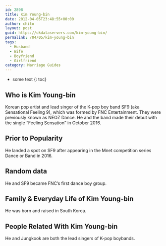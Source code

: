 ```yaml
---
id: 2898
title: Kim Young-bin
date: 2012-04-05T23:48:55+00:00
author: chito
layout: post
guid: https://ukdataservers.com/kim-young-bin/
permalink: /04/05/kim-young-bin
tags:
  - Husband
  - Wife
  - Boyfriend
  - Girlfriend
category: Marriage Guides
---
```


* some text
{: toc}
          
          
## Who is  Kim Young-bin
                  
                  
                  
Korean pop artist and lead singer of the K-pop boy band SF9 (aka Sensational Feeling 9), which was formed by FNC Entertainment. They were previously known as NEOZ Dance. He and the band made their debut with the single &#8220;Feeling Sensation&#8221; in October 2016.
                  
                
                
                
## Prior to Popularity 
                  
                  
                  
He landed a spot on SF9 after appearing in the Mnet competition series Dance or Band in 2016.
                  
                
                
                
## Random data 
                  
                  
                  
He and SF9 became FNC&#8217;s first dance boy group.
                  
                
                
                
## Family & Everyday Life of Kim Young-bin
                  
                  
                  
He was born and raised in South Korea.
                  
                
                
                
## People Related With  Kim Young-bin
                  
                  
                  
He and Jungkook are both the lead singers of K-pop boybands.
                  
                
              
            
          
          
          
    
    
  
